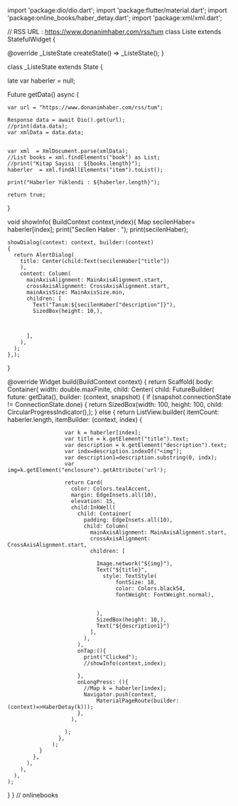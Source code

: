 

import 'package:dio/dio.dart';
import 'package:flutter/material.dart';
import 'package:online_books/haber_detay.dart';
import 'package:xml/xml.dart';


// RSS URL : https://www.donanimhaber.com/rss/tum
class Liste extends StatefulWidget {


  @override
  _ListeState createState() => _ListeState();
}

class _ListeState extends State<Liste>
{

  late var haberler = null;

  Future<bool> getData() async
  {

    var url = "https://www.donanimhaber.com/rss/tum";

    Response data = await Dio().get(url);
    //print(data.data);
    var xmlData = data.data;


    var xml  = XmlDocument.parse(xmlData);
    //List books = xml.findElements("book") as List;
    //print("Kitap Sayısı : ${books.length}");
    haberler  = xml.findAllElements("item").toList();

    print("Haberler Yüklendi : ${haberler.length}");

    return true;
  }

  void showInfo( BuildContext context,index){
    Map secilenHaber= haberler[index];
    print("Secilen Haber : ");
    print(secilenHaber);

    showDialog(context: context, builder:(context)
    {
      return AlertDialog(
        title: Center(child:Text(secilenHaber["title"])
        ),
        content: Column(
          mainAxisAlignment: MainAxisAlignment.start,
          crossAxisAlignment: CrossAxisAlignment.start,
          mainAxisSize: MainAxisSize.min,
          children: [
            Text("Tanım:${secilenHaber["description"]}"),
            SizedBox(height: 10,),



          ],
        ),
      );
    },);
  }


  @override
  Widget build(BuildContext context) {
    return Scaffold(
      body: Container(
        width: double.maxFinite,
        child: Center(
          child: FutureBuilder(
            future: getData(),
            builder: (context, snapshot)
            {
              if (snapshot.connectionState != ConnectionState.done)
              {
                return SizedBox(width: 100, height: 100, child: CircularProgressIndicator(),);
              }
              else
              {
                return
                  ListView.builder(
                    itemCount: haberler.length,
                    itemBuilder: (context, index)
                    {

                      var k = haberler[index];
                      var title = k.getElement("title").text;
                      var description = k.getElement("description").text;
                      var indx=description.indexOf("<img");
                      var description1=description.substring(0, indx);
                      var img=k.getElement("enclosure").getAttribute('url');

                      return Card(
                        color: Colors.tealAccent,
                        margin: EdgeInsets.all(10),
                        elevation: 15,
                        child:InkWell(
                          child: Container(
                            padding: EdgeInsets.all(10),
                            child: Column(
                              mainAxisAlignment: MainAxisAlignment.start,
                              crossAxisAlignment: CrossAxisAlignment.start,
                              children: [

                                Image.network("${img}"),
                                Text("${title}",
                                  style: TextStyle(
                                      fontSize: 18,
                                      color: Colors.black54,
                                      fontWeight: FontWeight.normal),


                                ),
                                SizedBox(height: 10,),
                                Text("${description1}")
                              ],
                            ),
                          ),
                          onTap:(){
                            print("Clicked");
                            //showInfo(context,index);

                          },
                          onLongPress: (){
                            //Map k = haberler[index];
                            Navigator.push(context,
                                MaterialPageRoute(builder: (context)=>HaberDetay(k)));
                          },
                        ),

                      );
                    },
                  );
              }
            },
          ),
        ),
      ),
    );
  }
}
// onlinebooks
